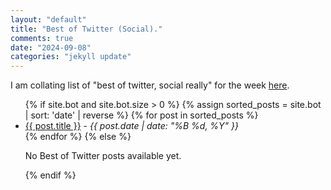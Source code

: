 ```yaml
---
layout: "default"
title: "Best of Twitter (Social)."
comments: true
date: "2024-09-08"
categories: "jekyll update"
---
```


I am collating list of "best of twitter, social really" for the week [here](https://priyaranjanmarathe.github.io/bot.html).

<ul>
  {% if site.bot and site.bot.size > 0 %}
  {% assign sorted_posts = site.bot | sort: 'date' | reverse %}
  {% for post in sorted_posts %}
    <li>
      <a href="{{ site.baseurl }}{{ post.url }}">{{ post.title }}</a> - 
      <em>{{ post.date | date: "%B %d, %Y" }}</em>
    </li>
  {% endfor %}
{% else %}
  <p>No Best of Twitter posts available yet.</p>
{% endif %}
</ul> 
